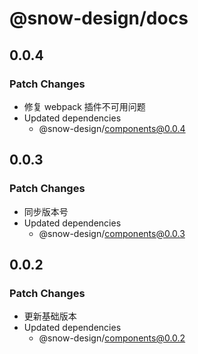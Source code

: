 # @snow-design/docs

## 0.0.4

### Patch Changes

- 修复 webpack 插件不可用问题
- Updated dependencies
  - @snow-design/components@0.0.4

## 0.0.3

### Patch Changes

- 同步版本号
- Updated dependencies
  - @snow-design/components@0.0.3

## 0.0.2

### Patch Changes

- 更新基础版本
- Updated dependencies
  - @snow-design/components@0.0.2
